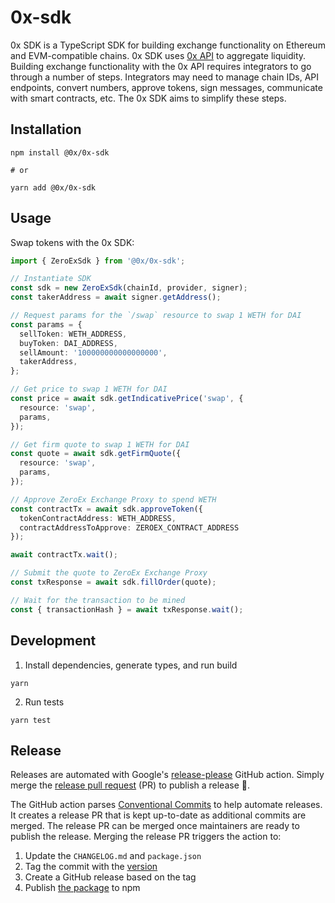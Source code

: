 # 0x-sdk

0x SDK is a TypeScript SDK for building exchange functionality on Ethereum and EVM-compatible chains. 0x SDK uses [0x API](https://github.com/0xProject/0x-sdk) to aggregate liquidity. Building exchange functionality with the 0x API requires integrators to go through a number of steps. Integrators may need to manage chain IDs, API endpoints, convert numbers, approve tokens, sign messages, communicate with smart contracts, etc. The 0x SDK aims to simplify these steps.

## Installation

```
npm install @0x/0x-sdk

# or

yarn add @0x/0x-sdk
```

## Usage
Swap tokens with the 0x SDK:

```ts
import { ZeroExSdk } from '@0x/0x-sdk';

// Instantiate SDK
const sdk = new ZeroExSdk(chainId, provider, signer);
const takerAddress = await signer.getAddress();

// Request params for the `/swap` resource to swap 1 WETH for DAI
const params = {
  sellToken: WETH_ADDRESS,
  buyToken: DAI_ADDRESS,
  sellAmount: '100000000000000000',
  takerAddress,
};

// Get price to swap 1 WETH for DAI
const price = await sdk.getIndicativePrice('swap', {
  resource: 'swap',
  params,
});

// Get firm quote to swap 1 WETH for DAI
const quote = await sdk.getFirmQuote({
  resource: 'swap',
  params,
});

// Approve ZeroEx Exchange Proxy to spend WETH
const contractTx = await sdk.approveToken({
  tokenContractAddress: WETH_ADDRESS,
  contractAddressToApprove: ZEROEX_CONTRACT_ADDRESS
});

await contractTx.wait();

// Submit the quote to ZeroEx Exchange Proxy
const txResponse = await sdk.fillOrder(quote);

// Wait for the transaction to be mined
const { transactionHash } = await txResponse.wait();
```

## Development

1. Install dependencies, generate types, and run build

```
yarn
```

2. Run tests

```
yarn test
```

## Release

Releases are automated with Google's [release-please](https://github.com/googleapis/release-please) GitHub action. Simply merge the [release pull request](https://github.com/googleapis/release-please#whats-a-release-pr) (PR) to publish a release 🚀.

The GitHub action parses [Conventional Commits](https://www.conventionalcommits.org/en/v1.0.0/) to help automate releases. It creates a release PR that is kept up-to-date as additional commits are merged. The release PR can be merged once maintainers are ready to publish the release. Merging the release PR triggers the action to:

1) Update the `CHANGELOG.md` and `package.json` 
2) Tag the commit with the [version](https://semver.org/)
3) Create a GitHub release based on the tag
4) Publish [the package](https://www.npmjs.com/package/@0x/0x-sdk) to npm
